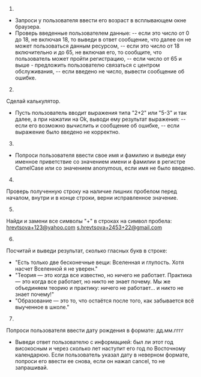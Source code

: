 1. 
- Запроси у пользователя ввести его возраст в всплывающем окне браузера.
- Проверь введенные пользователем данные:
-- если это число от 0 до 18, не включая 18, то выведи в ответ сообщение, что далее он не может пользоваться данным ресурсом,
-- если это число от 18 включительно и до 65, не включая его, то сообщите, что пользователь может пройти регистрацию,
-- если число от 65 и выше - предложить пользователю связаться с центром обслуживания,
-- если введено не число, вывести сообщение об ошибке.

2. 
Сделай калькулятор.
- Пусть пользователь вводит выражения типа "2+2" или "5-3" и так далее, а при нажатии на Ok, выводи ему результат выражения: 
-- если его возможно вычислить и сообщение об ошибке,
-- если выражение было введено не корректно. 

3. 
- Попроси пользователя ввести свое имя и фамилию и выведи ему именное приветствие со значением имени и фамилии в регистре CamelCase или со значением anonymous, если имя не было введено.

4. 
Проверь полученную строку на наличие лишних пробелом перед началом, внутри и в конце строки, верни исправленное значение.

5. 
Найди и замени все символы "+" в строках на символ пробела:
hrevtsova+123@yahoo.com
s.hrevtsova+2453+22@gmail.com

6. 
Посчитай и выведи результат, сколько гласных букв в строке:
- "Есть только две бесконечные вещи: Вселенная и глупость. Хотя насчет Вселенной я не уверен."
- "Теория — это когда все известно, но ничего не работает. Практика — это когда все работает, но никто не знает почему. Мы же объединяем теорию и практику: ничего не работает… и никто не знает почему!"
- "Образование — это то, что остаётся после того, как забывается всё выученное в школе."

7. 
Попроси пользователя ввести дату рождения в формате: дд.мм.гггг
- Выведи ответ пользователю с информацией:
был ли этот год високосным и через сколько лет наступит его год по Восточному календарюю.
Если пользователь указал дату в неверном формате, попроси его ввести ее снова, если он нажал cancel, то не запрашивай.
